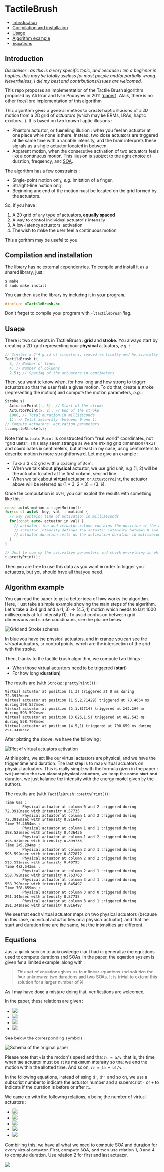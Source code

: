 # TactileBrush

<!-- TOC depthFrom:2 depthTo:6 withLinks:1 updateOnSave:1 orderedList:0 -->

- [Introduction](#introduction)
- [Compilation and installation](#compilation-and-installation)
- [Usage](#usage)
- [Algorithm example](#algorithm-example)
- [Equations](#equations)

<!-- /TOC -->

## Introduction

*Disclaimer : as this is a very specific topic, and because I am a beginner in haptics, this may be totally useless for most people and/or partially wrong. Nevertheless, I did my best and contributions/issues are welcomed.*

This repo proposes an implementation of the Tactile Brush algorithm proposed by Ali Israr and Ivan Poupyrev in 2011 ([paper](https://dl.acm.org/citation.cfm?id=1979235)). Afaik, there is no other free/libre implementation of this algorithm.

This algorithm gives a general method to create haptic illusions of a 2D motion from a 2D grid of *actuators* (which may be ERMs, LRAs, haptic excitors...). It is based on two known haptic illusions :

* Phantom actuator, or funneling illusion : when you feel an actuator at one place while none is there. Instead, two close actuators are triggered at the same time with a variable intensity, and the brain interprets these signals as a single actuator located in between.
* Apparent motion, when the consecutive activation of two actuators feels like a continuous motion. This illusion is subject to the right choice of duration, frequency, and [SOA](https://en.wikipedia.org/wiki/Stimulus_onset_asynchrony).

The algorithm has a few constraints :

* Single-point motion only, *e.g.* imitation of a finger.
* Straight-line motion only.
* Beginning and end of the motion must be located on the grid formed by the actuators.

So, if you have :

1. A 2D grid of any type of actuators, **equally spaced**
2. A way to control individual actuator's intensity
3. A low-latency actuators' activation
4. The wish to make the user feel a continuous motion

This algorithm may be useful to you.

## Compilation and installation

The library has no external dependencies. To compile and install it as a shared library, just :

```bash
$ make
$ sudo make install
```

You can then use the library by including it in your program.

```c++
#include <TactileBrush.h>
```

Don't forget to compile your program with `-ltactilebrush` flag.

## Usage

There is two concepts in TactileBrush : **grid** and **stroke**. You always start by creating a 2D-grid representing your **physical** actuators, *e.g.* :

```c++
// Creates a 3*4 grid of actuators, spaced vertically and horizontally by 2.5cm.
TactileBrush t(
  3, // Number of lines
  4, // Number of columns
  2.5); // Spacing of the actuators in centimeters
```

Then, you want to know when, for how long and how strong to trigger actuators so that the user feels a given motion. To do that, create a stroke (representing the motion) and compute the motion parameters, *e.g.* :

```c++
Stroke s(
  ActuatorPoint(1, 5), // Start of the stroke
  ActuatorPoint(5, 2), // End of the stroke
  1000, // Total duration in milliseconds
  1); // Total intensity (between 0 and 1)
// Compute actuators' activation parameters
t.computeStroke(s);
```


Note that `ActuatorPoint` is constructed from "real world" coordinates, not "grid units". This may seem strange as we are mixing grid dimension (4x3) and coordinates in centimeters, but at least in my case, using centimeters to describe motion is more straightforward. Let me give an example :

* Take a 2 x 2 grid with a spacing of 3cm.
* When we talk about **physical** actuator, we use grid unit, *e.g* (1, 2) will be the actuator located at the first column, second line.
* When we talk about **virtual** actuator, or `ActuatorPoint`, the actuator above will be referred as (1 * 3, 2 * 3) = (3, 6).

Once the computation is over, you can exploit the results with something like this :

```c++
const auto& motion = t.getMotion();
for(const auto& [key, val] : motion) {
  // key contains time of activation in milliseconds
  for(const auto& actuator in val) {
    // actuator.line and actuator.column contains the position of the actuator to trigger
    // actuator.intensity defines the actuator intensity between 0 and 1 included
    // actuator.duration tells us the activation duration in milliseconds
  }
}

// Just to sum up the activation parameters and check everything is ok
t.prettyPrint();
```

Then you are free to use this data as you want in order to trigger your actuators, but you should have all that you need.

## Algorithm example

You can read the paper to get a better idea of how works the algorithm. Here, I just take a simple example showing the main steps of the algorithm. Let's take a 3x4 grid and a (1, 3) → (4.5, 1) motion which needs to last 1000 milliseconds at full intensity (1). To avoid confusion between grid dimensions and stroke coordinates, see the picture below :

![Grid and Stroke schema](img/grid_stroke.svg)

In blue you have the physical actuators, and in orange you can see the *virtual* actuators, or control points, which are the intersection of the grid with the stroke.

Then, thanks to the tactile brush algorithm, we compute two things :
* When those virtual actuators need to be triggered (**start**)
* For how long (**duration**)

The results are (with `Stroke::prettyPrint()`) :

```
Virtual actuator at position (1,3) triggered at 0 ms during 72.3918msec
Virtual actuator at position (1.5,2.71429) triggered at 70.4654 ms during 398.527msec
Virtual actuator at position (3,1.85714) triggered at 245.294 ms during 593.592msec
Virtual actuator at position (3.625,1.5) triggered at 482.543 ms during 558.798msec
Virtual actuator at position (4.5,1) triggered at 708.659 ms during 291.341msec
```

After plotting the above, we have the following :

![Plot of virtual actuators activation](img/plot_virtual.svg)

At this point, we act like our virtual actuators are physical, and we have the trigger time and duration. The last step is to map virtual actuators on physical actuators. This is really simple with the formula given in the paper : we just take the two closest physical actuators, we keep the same start and duration, we just balance the intensity with the energy model given by the authors.

The results are (with `TactileBrush::prettyPrint()`) :

```
Time 0ms :
        Physical actuator at column 0 and 2 triggered during 72.3918msec with intensity 0.57735
        Physical actuator at column 1 and 2 triggered during 72.3918msec with intensity 0.816497
Time 70.4654ms :
        Physical actuator at column 1 and 1 triggered during 398.527msec with intensity 0.436436
        Physical actuator at column 1 and 2 triggered during 398.527msec with intensity 0.899735
Time 245.294ms :
        Physical actuator at column 2 and 1 triggered during 593.592msec with intensity 0.872872
        Physical actuator at column 2 and 2 triggered during 593.592msec with intensity 0.48795
Time 482.543ms :
        Physical actuator at column 2 and 1 triggered during 558.798msec with intensity 0.763763
        Physical actuator at column 3 and 1 triggered during 558.798msec with intensity 0.645497
Time 708.659ms :
        Physical actuator at column 3 and 0 triggered during 291.341msec with intensity 0.57735
        Physical actuator at column 3 and 1 triggered during 291.341msec with intensity 0.816497
```

We see that each virtual actuator maps on two physical actuators (because in this case, no virtual actuator lies on a physical actuator), and that the start and duration time are the same, but the intensities are different.

## Equations

Just a quick section to acknowledge that I had to generalize the equations used to compute durations and SOAs. In the paper, the equation system is given for a limited example, along with :

> This set of equations gives us four linear equations and solution for four unknowns: two durations and two SOAs. It is trivial to extend this solution for a larger number of λi.

As I may have done a mistake doing that, verifications are welcomed.

In the paper, these relations are given :

* <img src="https://latex.codecogs.com/svg.latex?SOA_0&space;&plus;&space;SOA_1&space;&plus;&space;d''&space;=&space;T">
* <img src="https://latex.codecogs.com/svg.latex?SOA_0&space;&plus;&space;d'&space;=&space;\dfrac{a}{v}">
* <img src="https://latex.codecogs.com/svg.latex?SOA_0&space;=&space;0.32*d'&plus;47.3">
* <img src="https://latex.codecogs.com/svg.latex?SOA_1=0.32*(d'&plus;d'')&plus;47.3">

See below the corresponding symbols :

![Schema of the original paper](img/paper_schema.png)

Please note that `v` is the motion's speed and that `𝜏₁ = a/v`, that is, the time when the actuator must be at its maximum intensity so that we end the motion	within the allotted time. And so on, `𝜏₂ = (a + b)/v`...

In the following equations, instead of using `d'`, `d''` and so on, we use a subscript number to indicate the actuator number and a superscript `-` or `+` to indicate if the duration is before or after `𝜏i`.

We came up with the following relations, `n` being the number of virtual actuators :

* <img src="https://latex.codecogs.com/svg.latex?d_i=d^&plus;_i&space;&plus;&space;d_i^-">
* <img src="https://latex.codecogs.com/svg.latex?d_0^-=0,d_n^&plus;=0">
* <img src="https://latex.codecogs.com/svg.latex?d_i^&plus;=d_{i&plus;1}^-">
* <img src="https://latex.codecogs.com/svg.latex?d_i^&plus;=\tau_{i&plus;1}-\sum_{k=0}^{i}SOA_k">
* <img src="https://latex.codecogs.com/svg.latex?SOA_i=0,32*d_i&plus;47.3">

Combining this, we have all what we need to compute SOA and duration for every virtual actuator. First, compute SOA, and then use relation 1, 3 and 4 to compute duration. Use relation 2 for first and last actuator.

 <img src="https://latex.codecogs.com/svg.latex?SOA_i=\dfrac{0,32*(d_i^-&plus;\tau_{i&plus;1}-\sum_{k=0}^{i-1}SOA_k)&plus;47.3}{1.32}">
